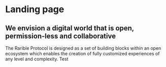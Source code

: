 # Landing page

## We envision a digital world that is open, permission-less and collaborative

The Rarible Protocol is designed as a set of building blocks within an open ecosystem which enables the creation of fully customized experiences of any level and complexity. Test
